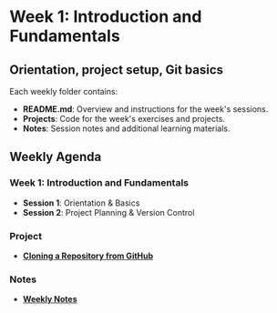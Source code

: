 # Week 1: Introduction and Fundamentals

## Orientation, project setup, Git basics

Each weekly folder contains:
- **README.md**: Overview and instructions for the week's sessions.
- **Projects**: Code for the week's exercises and projects.
- **Notes**: Session notes and additional learning materials.

## Weekly Agenda

### Week 1: Introduction and Fundamentals
- **Session 1**: Orientation & Basics
- **Session 2**: Project Planning & Version Control

### Project
- **[Cloning a Repository from GitHub](Project.html)**

### Notes
- **[Weekly Notes](Notes.html)**